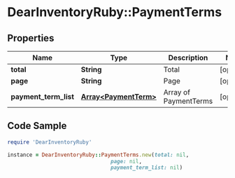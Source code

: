 # DearInventoryRuby::PaymentTerms

## Properties

Name | Type | Description | Notes
------------ | ------------- | ------------- | -------------
**total** | **String** | Total | [optional] 
**page** | **String** | Page | [optional] 
**payment_term_list** | [**Array&lt;PaymentTerm&gt;**](PaymentTerm.md) | Array of PaymentTerms | [optional] 

## Code Sample

```ruby
require 'DearInventoryRuby'

instance = DearInventoryRuby::PaymentTerms.new(total: nil,
                                 page: nil,
                                 payment_term_list: nil)
```


